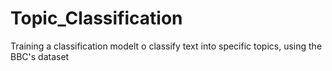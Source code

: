 # Topic_Classification
Training a classification modelt o classify text into specific topics, using the BBC's dataset
